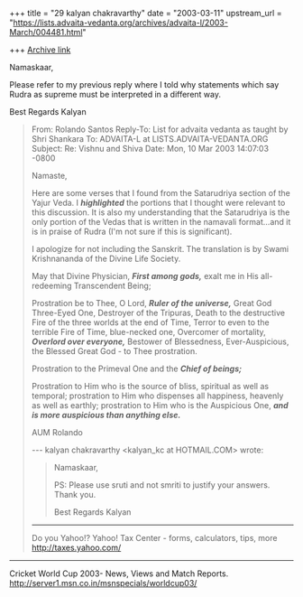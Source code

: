 +++
title = "29 kalyan chakravarthy"
date = "2003-03-11"
upstream_url = "https://lists.advaita-vedanta.org/archives/advaita-l/2003-March/004481.html"

+++
[Archive link](https://lists.advaita-vedanta.org/archives/advaita-l/2003-March/004481.html)

Namaskaar,

Please refer to my previous reply where I told why statements which say
Rudra as supreme must be interpreted in a different way.

Best Regards
Kalyan






>From: Rolando Santos <sivadancer at YAHOO.COM>
>Reply-To: List for advaita vedanta as taught by Shri Shankara
><ADVAITA-L at LISTS.ADVAITA-VEDANTA.ORG>
>To: ADVAITA-L at LISTS.ADVAITA-VEDANTA.ORG
>Subject: Re: Vishnu and Shiva
>Date: Mon, 10 Mar 2003 14:07:03 -0800
>
>Namaste,
>
>Here are some verses that I found from the Satarudriya
>section of the Yajur Veda. I ***highlighted*** the
>portions that I thought were relevant to this
>discussion. It is also my understanding that the
>Satarudriya is the only portion of the Vedas that is
>written in the namavali format...and it is in praise
>of Rudra (I'm not sure if this is significant).
>
>I apologize for not including the Sanskrit. The
>translation is by Swami Krishnananda of the Divine
>Life Society.
>
>May that Divine Physician, ***First among gods,***
>exalt me in His all-redeeming Transcendent Being;
>
>Prostration be to Thee, O Lord, ***Ruler of the
>universe,*** Great God Three-Eyed One, Destroyer of
>the Tripuras, Death to the destructive Fire of the
>three worlds at the end of Time, Terror to even to the
>terrible Fire of Time, blue-necked one, Overcomer of
>mortality, ***Overlord over everyone,*** Bestower of
>Blessedness, Ever-Auspicious, the Blessed Great God -
>to Thee prostration.
>
>Prostration to the Primeval One and the ***Chief of
>beings;***
>
>Prostration to Him who is the source of bliss,
>spiritual as well as temporal; prostration to Him who
>dispenses all happiness, heavenly as well as earthly;
>prostration to Him who is the Auspicious One, ***and
>is more auspicious than anything else.***
>
>AUM
>Rolando
>
>--- kalyan chakravarthy <kalyan_kc at HOTMAIL.COM> wrote:
> > Namaskaar,
> >
> >
> > PS: Please use sruti and not smriti to justify your
> > answers. Thank you.
> >
> > Best Regards
> > Kalyan
>
>
>
>__________________________________________________
>Do you Yahoo!?
>Yahoo! Tax Center - forms, calculators, tips, more
>http://taxes.yahoo.com/


_________________________________________________________________
Cricket World Cup 2003- News, Views and Match Reports.
http://server1.msn.co.in/msnspecials/worldcup03/

